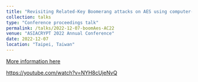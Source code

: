 ```yaml
---
title: "Revisiting Related-Key Boomerang attacks on AES using computer-aided tool"
collection: talks
type: "Conference proceedings talk"
permalink: /talks/2022-12-07-boomAes-AC22
venue: "ASIACRYPT 2022 Annual Conference"
date: 2022-12-07
location: "Taipei, Taiwan"
---
```


[More information here](https://iacr.org/submit/files/slides/2022/asiacrypt/asiacrypt2022/302/slides.pdf)

https://youtube.com/watch?v=NYH8cUjeNvQ
